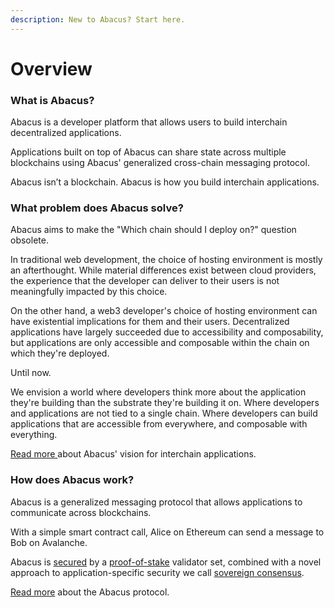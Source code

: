 ```yaml
---
description: New to Abacus? Start here.
---
```


# Overview

### What is Abacus?

Abacus is a developer platform that allows users to build interchain decentralized applications.

Applications built on top of Abacus can share state across multiple blockchains using Abacus'  generalized cross-chain messaging protocol.&#x20;

Abacus isn’t a blockchain. Abacus is how you build interchain applications.

### What problem does Abacus solve?

Abacus aims to make the "Which chain should I deploy on?" question obsolete.

In traditional web development, the choice of hosting environment is mostly an afterthought. While material differences exist between cloud providers, the experience that the developer can deliver to their users is not meaningfully impacted by this choice.

On the other hand, a web3 developer's choice of hosting environment can have existential implications for them and their users. Decentralized applications have largely succeeded due to accessibility and composability, but applications are only accessible and composable within the chain on which they're deployed.

Until now.

We envision a world where developers think more about the application they're building than the substrate they're building it on. Where developers and applications are not tied to a single chain. Where developers can build applications that are accessible from everywhere, and composable with everything.

[Read more ](introduction/vision.md)about Abacus' vision for interchain applications.

### How does Abacus work?

Abacus is a generalized messaging protocol that allows applications to communicate across blockchains.

With a simple smart contract call, Alice on Ethereum can send a message to Bob on Avalanche.

Abacus is [secured](protocol/security/) by a [proof-of-stake](protocol/security/proof-of-stake.md) validator set, combined with a novel approach to application-specific security we call [sovereign consensus](protocol/security/sovereign-consensus.md).

[Read more](broken-reference) about the Abacus protocol.

